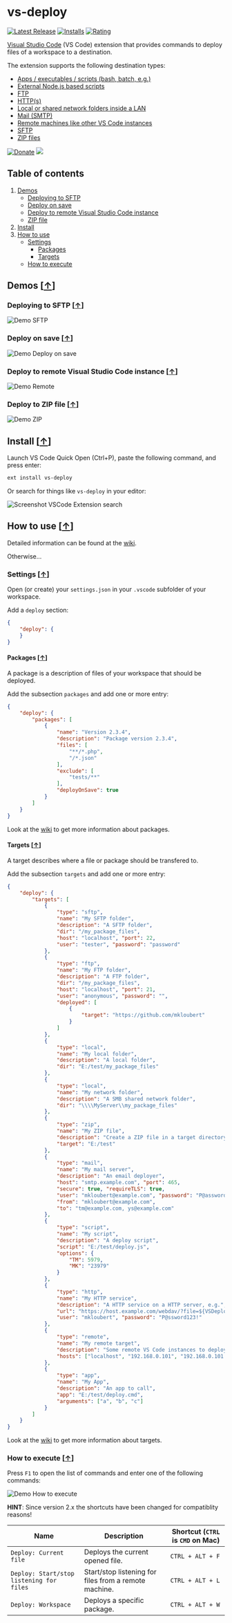 # vs-deploy

[![Latest Release](https://vsmarketplacebadge.apphb.com/version-short/mkloubert.vs-deploy.svg)](https://marketplace.visualstudio.com/items?itemName=mkloubert.vs-deploy)
[![Installs](https://vsmarketplacebadge.apphb.com/installs/mkloubert.vs-deploy.svg)](https://marketplace.visualstudio.com/items?itemName=mkloubert.vs-deploy)
[![Rating](https://vsmarketplacebadge.apphb.com/rating-short/mkloubert.vs-deploy.svg)](https://marketplace.visualstudio.com/items?itemName=mkloubert.vs-deploy#review-details)

[Visual Studio Code](https://code.visualstudio.com/) (VS Code) extension that provides commands to deploy files of a workspace to a destination.

The extension supports the following destination types:

* [Apps / executables / scripts (bash, batch, e.g.)](https://github.com/mkloubert/vs-deploy/wiki/target_app)
* [External Node.js based scripts](https://github.com/mkloubert/vs-deploy/wiki/target_script)
* [FTP](https://github.com/mkloubert/vs-deploy/wiki/target_ftp)
* [HTTP(s)](https://github.com/mkloubert/vs-deploy/wiki/target_http)
* [Local or shared network folders inside a LAN](https://github.com/mkloubert/vs-deploy/wiki/target_local)
* [Mail (SMTP)](https://github.com/mkloubert/vs-deploy/wiki/target_mail)
* [Remote machines like other VS Code instances](https://github.com/mkloubert/vs-deploy/wiki/target_remote)
* [SFTP](https://github.com/mkloubert/vs-deploy/wiki/target_sftp)
* [ZIP files](https://github.com/mkloubert/vs-deploy/wiki/target_zip)

[![Donate](https://img.shields.io/badge/Donate-PayPal-green.svg)](https://www.paypal.com/cgi-bin/webscr?cmd=_s-xclick&hosted_button_id=RB3WUETWG4QU2) [![](https://api.flattr.com/button/flattr-badge-large.png)](https://flattr.com/submit/auto?fid=o62pkd&url=https%3A%2F%2Fgithub.com%2Fmkloubert%2Fvs-deploy)

## Table of contents

1. [Demos](#demos-)
   * [Deploying to SFTP](#deploying-to-sftp-)
   * [Deploy on save](#deploy-on-save-)
   * [Deploy to remote Visual Studio Code instance](#deploy-to-remote-visual-studio-code-instance-)
   * [ZIP file](#deploy-to-zip-file-)
2. [Install](#install-)
3. [How to use](#how-to-use-)
   * [Settings](#settings-)
      * [Packages](#packages-)
      * [Targets](#targets-)
   * [How to execute](#how-to-execute-)

## Demos [[&uarr;](#table-of-contents)]

### Deploying to SFTP [[&uarr;](#demos-)]

![Demo SFTP](https://raw.githubusercontent.com/mkloubert/vs-deploy/master/img/demo.gif)

### Deploy on save [[&uarr;](#demos-)]

![Demo Deploy on save](https://raw.githubusercontent.com/mkloubert/vs-deploy/master/img/demo2.gif)

### Deploy to remote Visual Studio Code instance [[&uarr;](#demos-)]

![Demo Remote](https://raw.githubusercontent.com/mkloubert/vs-deploy/master/img/demo3.gif)

### Deploy to ZIP file [[&uarr;](#demos-)]

![Demo ZIP](https://raw.githubusercontent.com/mkloubert/vs-deploy/master/img/demo4.gif)

## Install [[&uarr;](#table-of-contents)]

Launch VS Code Quick Open (Ctrl+P), paste the following command, and press enter:

```bash
ext install vs-deploy
```

Or search for things like `vs-deploy` in your editor:

![Screenshot VSCode Extension search](https://raw.githubusercontent.com/mkloubert/vs-deploy/master/img/screenshot1.png)

## How to use [[&uarr;](#table-of-contents)]

Detailed information can be found at the [wiki](https://github.com/mkloubert/vs-deploy/wiki).

Otherwise...

### Settings [[&uarr;](#how-to-use-)]

Open (or create) your `settings.json` in your `.vscode` subfolder of your workspace.

Add a `deploy` section:

```json
{
    "deploy": {
    }
}
```

#### Packages [[&uarr;](#settings-)]

A package is a description of files of your workspace that should be deployed.

Add the subsection `packages` and add one or more entry:

```json
{
    "deploy": {
        "packages": [
            {
                "name": "Version 2.3.4",
                "description": "Package version 2.3.4",
                "files": [
                    "**/*.php",
                    "/*.json"
                ],
                "exclude": [
                    "tests/**"
                ],
                "deployOnSave": true
            }
        ]
    }
}
```

Look at the [wiki](https://github.com/mkloubert/vs-deploy/wiki#packages-) to get more information about packages.

#### Targets [[&uarr;](#settings-)]

A target describes where a file or package should be transfered to.

Add the subsection `targets` and add one or more entry:

```json
{
    "deploy": {
        "targets": [
            {
                "type": "sftp",
                "name": "My SFTP folder",
                "description": "A SFTP folder",
                "dir": "/my_package_files",
                "host": "localhost", "port": 22,
                "user": "tester", "password": "password"
            },
            {
                "type": "ftp",
                "name": "My FTP folder",
                "description": "A FTP folder",
                "dir": "/my_package_files",
                "host": "localhost", "port": 21,
                "user": "anonymous", "password": "",
                "deployed": [
                    {
                        "target": "https://github.com/mkloubert"
                    }
                ]
            },
            {
                "type": "local",
                "name": "My local folder",
                "description": "A local folder",
                "dir": "E:/test/my_package_files"
            },
            {
                "type": "local",
                "name": "My network folder",
                "description": "A SMB shared network folder",
                "dir": "\\\\MyServer\\my_package_files"
            },
            {
                "type": "zip",
                "name": "My ZIP file",
                "description": "Create a ZIP file in a target directory",
                "target": "E:/test"
            },
            {
                "type": "mail",
                "name": "My mail server",
                "description": "An email deployer",
                "host": "smtp.example.com", "port": 465,
                "secure": true, "requireTLS": true,
                "user": "mkloubert@example.com", "password": "P@assword123!",
                "from": "mkloubert@example.com",
                "to": "tm@example.com, ys@example.com"
            },
            {
                "type": "script",
                "name": "My script",
                "description": "A deploy script",
                "script": "E:/test/deploy.js",
                "options": {
                    "TM": 5979,
                    "MK": "23979"
                }
            },
            {
                "type": "http",
                "name": "My HTTP service",
                "description": "A HTTP service on a HTTP server, e.g.",
                "url": "https://host.example.com/webdav/?file=${VSDeploy-File}",
                "user": "mkloubert", "password": "P@ssword123!"
            },
            {
                "type": "remote",
                "name": "My remote target",
                "description": "Some remote VS Code instances to deploy to",
                "hosts": ["localhost", "192.168.0.101", "192.168.0.101:5979"]
            },
            {
                "type": "app",
                "name": "My App",
                "description": "An app to call",
                "app": "E:/test/deploy.cmd",
                "arguments": ["a", "b", "c"]
            }
        ]
    }
}
```

Look at the [wiki](https://github.com/mkloubert/vs-deploy/wiki#targets-) to get more information about targets.

### How to execute [[&uarr;](#how-to-use-)]

Press `F1` to open the list of commands and enter one of the following commands:

![Demo How to execute](https://raw.githubusercontent.com/mkloubert/vs-deploy/master/img/demo5.gif)

**HINT**: Since version 2.x the shortcuts have been changed for compatiblity reasons!

| Name | Description | Shortcut (`CTRL` is `CMD` on Mac) |
| ---- | --------- | --------- |
| `Deploy: Current file` | Deploys the current opened file. | `CTRL + ALT + F` |
| `Deploy: Start/stop listening for files` | Start/stop listening for files from a remote machine. | `CTRL + ALT + L` |
| `Deploy: Workspace` | Deploys a specific package. | `CTRL + ALT + W` |
